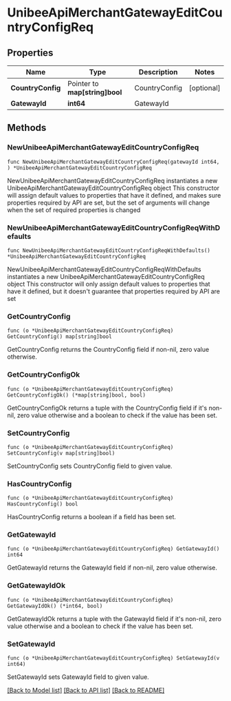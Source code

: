 # UnibeeApiMerchantGatewayEditCountryConfigReq

## Properties

Name | Type | Description | Notes
------------ | ------------- | ------------- | -------------
**CountryConfig** | Pointer to **map[string]bool** | CountryConfig | [optional] 
**GatewayId** | **int64** | GatewayId | 

## Methods

### NewUnibeeApiMerchantGatewayEditCountryConfigReq

`func NewUnibeeApiMerchantGatewayEditCountryConfigReq(gatewayId int64, ) *UnibeeApiMerchantGatewayEditCountryConfigReq`

NewUnibeeApiMerchantGatewayEditCountryConfigReq instantiates a new UnibeeApiMerchantGatewayEditCountryConfigReq object
This constructor will assign default values to properties that have it defined,
and makes sure properties required by API are set, but the set of arguments
will change when the set of required properties is changed

### NewUnibeeApiMerchantGatewayEditCountryConfigReqWithDefaults

`func NewUnibeeApiMerchantGatewayEditCountryConfigReqWithDefaults() *UnibeeApiMerchantGatewayEditCountryConfigReq`

NewUnibeeApiMerchantGatewayEditCountryConfigReqWithDefaults instantiates a new UnibeeApiMerchantGatewayEditCountryConfigReq object
This constructor will only assign default values to properties that have it defined,
but it doesn't guarantee that properties required by API are set

### GetCountryConfig

`func (o *UnibeeApiMerchantGatewayEditCountryConfigReq) GetCountryConfig() map[string]bool`

GetCountryConfig returns the CountryConfig field if non-nil, zero value otherwise.

### GetCountryConfigOk

`func (o *UnibeeApiMerchantGatewayEditCountryConfigReq) GetCountryConfigOk() (*map[string]bool, bool)`

GetCountryConfigOk returns a tuple with the CountryConfig field if it's non-nil, zero value otherwise
and a boolean to check if the value has been set.

### SetCountryConfig

`func (o *UnibeeApiMerchantGatewayEditCountryConfigReq) SetCountryConfig(v map[string]bool)`

SetCountryConfig sets CountryConfig field to given value.

### HasCountryConfig

`func (o *UnibeeApiMerchantGatewayEditCountryConfigReq) HasCountryConfig() bool`

HasCountryConfig returns a boolean if a field has been set.

### GetGatewayId

`func (o *UnibeeApiMerchantGatewayEditCountryConfigReq) GetGatewayId() int64`

GetGatewayId returns the GatewayId field if non-nil, zero value otherwise.

### GetGatewayIdOk

`func (o *UnibeeApiMerchantGatewayEditCountryConfigReq) GetGatewayIdOk() (*int64, bool)`

GetGatewayIdOk returns a tuple with the GatewayId field if it's non-nil, zero value otherwise
and a boolean to check if the value has been set.

### SetGatewayId

`func (o *UnibeeApiMerchantGatewayEditCountryConfigReq) SetGatewayId(v int64)`

SetGatewayId sets GatewayId field to given value.



[[Back to Model list]](../README.md#documentation-for-models) [[Back to API list]](../README.md#documentation-for-api-endpoints) [[Back to README]](../README.md)


